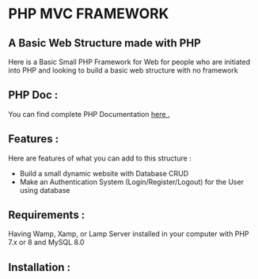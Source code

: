 # PHP MVC FRAMEWORK
## A Basic Web Structure made with PHP 

Here is a Basic Small PHP Framework for Web for people who are initiated into PHP and looking to build a basic web structure with no framework

## PHP Doc : 
You can find complete PHP Documentation <a href = 'https://www.php.net/manual/en/'> here . </a>

## Features : 
Here are features of what you can add to this structure : 

- Build a small dynamic website with Database CRUD 
- Make an Authentication System (Login/Register/Logout) for the User using database

## Requirements : 
Having Wamp, Xamp, or Lamp Server installed in your computer with PHP 7.x or 8 and MySQL 8.0

## Installation : 



